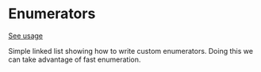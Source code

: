 # Enumerators
[See usage](https://github.com/asalom/Cocoa-Design-Patterns-in-Swift/tree/master/DesignPatterns/DesignPatternsTests/Enumerators)

Simple linked list showing how to write custom enumerators. Doing this we can take advantage of fast enumeration.